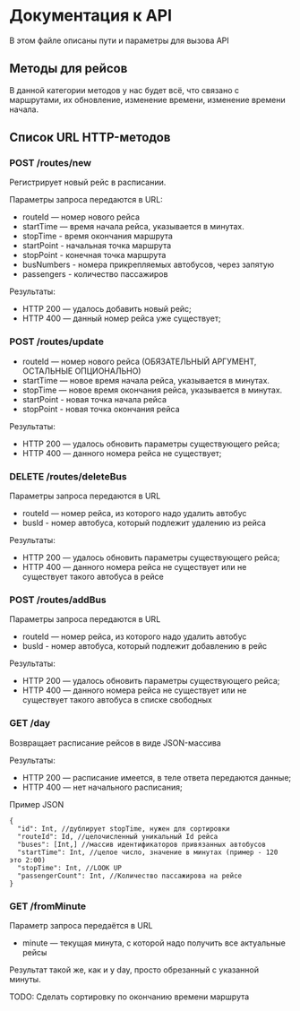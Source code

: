 # Документация к API

В этом файле описаны пути и параметры для вызова API

## Методы для рейсов

В данной категории методов у нас будет всё, что связано с маршрутами, их обновление, изменение времени, изменение времени начала. 

## Список URL HTTP-методов

### POST /routes/new

Регистрирует новый рейс в расписании.

Параметры запроса передаются в URL:

* routeId — номер нового рейса
* startTime — время начала рейса, указывается в минутах.
* stopTime - время окончания маршрута
* startPoint - начальная точка маршрута
* stopPoint - конечная точка маршрута
* busNumbers - номера прикрепляемых автобусов, через запятую
* passengers - количество пассажиров

Результаты:

* HTTP 200 — удалось добавить новый рейс;
* HTTP 400 — данный номер рейса уже существует;

### POST /routes/update

* routeId — номер нового рейса (ОБЯЗАТЕЛЬНЫЙ АРГУМЕНТ, ОСТАЛЬНЫЕ ОПЦИОНАЛЬНО)
* startTime — новое время начала рейса, указывается в минутах.
* stopTime — новое время окончания рейса, указывается в минутах.
* startPoint - новая точка начала рейса
* stopPoint - новая точка окончания рейса

Результаты:

* HTTP 200 — удалось обновить параметры существующего рейса;
* HTTP 400 — данного номера рейса не существует;

### DELETE /routes/deleteBus

Параметры запроса передаются в URL

* routeId — номер рейса, из которого надо удалить автобус
* busId - номер автобуса, который подлежит удалению из рейса

Результаты:

* HTTP 200 — удалось обновить параметры существующего рейса;
* HTTP 400 — данного номера рейса не существует или не существует такого автобуса в рейсе

### POST /routes/addBus

Параметры запроса передаются в URL

* routeId — номер рейса, из которого надо удалить автобус
* busId - номер автобуса, который подлежит добавлению в рейс

Результаты:

* HTTP 200 — удалось обновить параметры существующего рейса;
* HTTP 400 — данного номера рейса не существует или не существует такого автобуса в списке свободных

### GET /day

Возвращает расписание рейсов в виде JSON-массива

Результаты:

* HTTP 200 — расписание имеется, в теле ответа передаются данные;
* HTTP 400 — нет начального расписания;

Пример JSON

```
{
  "id": Int, //дублирует stopTime, нужен для сортировки
  "routeId": Id, //целочисленный уникальный Id рейса
  "buses": [Int,] //массив идентификаторов привязанных автобусов
  "startTime": Int, //целое число, значение в минутах (пример - 120 это 2:00)
  "stopTime": Int, //LOOK UP
  "passengerCount": Int, //Количество пассажирова на рейсе
}
```
### GET /fromMinute
Параметр запроса передаётся в URL

* minute — текущая минута, с которой надо получить все актуальные рейсы

Результат такой же, как и у day, просто обрезанный с указанной минуты.

TODO: Сделать сортировку по окончанию времени маршрута
